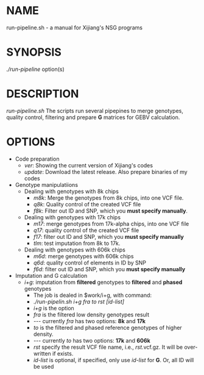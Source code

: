# NAME
   run-pipeline.sh - a manual for Xijiang's NSG programs

# SYNOPSIS
   *./run-pipeline* option(s)

# DESCRIPTION
   *run-pipeline.sh* The scripts run several pipepines to merge genotypes, quality control, filtering and prepare **G** matrices for GEBV calculation.

# OPTIONS
  - Code preparation
    - *ver*: Showing the current version of Xijiang's codes
    - *update*: Download the latest release.  Also prepare binaries of my codes
  - Genotype manipulatiions
    - Dealing with genotypes with 8k chips
      - *m8k*: Merge the genotypes from 8k chips, into one VCF file.
      - *q8k*: Quality control of the created VCF file
      - *f8k*: Filter out ID and SNP, which you **must specify manually**.
    - Dealing with genotypes with 17k chips
      - *m17*: merge genotypes from 17k-alpha chips, into one VCF file
      - *q17*: quality control of the created VCF file
      - *f17*: filter out ID and SNP, which you **must specify manually**
      - *tlm*: test imputation from 8k to 17k.
    - Dealing with genotypes with 606k chips
      - *m6d*: merge genotypes with 606k chips
      - *q6d*: quality control of elements in ID by SNP
      - *f6d*: filter out ID and SNP, which you **must specify manually**
  - Imputation and G calculation
    - *i+g*: imputation from **filtered** genotypes to **filtered** and **phased** genotypes
      - The job is dealed in $work/i+g, with command:
      - *./run-pipelin.sh i+g fra to rst [id-list]*
      - *i+g* is the option
      - *fra* is the filtered low density genotypes result
      - --- currently *fra* has two options: **8k** and **17k**
      - *to* is the filtered and phased reference genotypes of higher density.
      - --- currently *to* has two options: **17k** and **606k**
      - *rst* specify the result VCF file name, i.e., *rst*.vcf.gz. It will be over-written if exists.
      - *id-list* is optional, if specified, only use *id-list* for **G**. Or, all ID will be used
